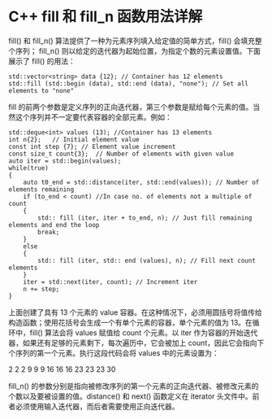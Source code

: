 # C++ fill 和 fill_n 函数用法详解

fill() 和 fill_n() 算法提供了一种为元素序列填入给定值的简单方式，fill() 会填充整个序列； fill_n() 则以给定的迭代器为起始位置，为指定个数的元素设置值。下面展示了 fill() 的用法：

```
std::vector<string> data {12}; // Container has 12 elements
std::fill (std::begin (data), std::end (data), "none"); // Set all elements to "none"
```

fill 的前两个参数是定义序列的正向迭代器，第三个参数是赋给每个元素的值。当然这个序列并不一定要代表容器的全部元素。例如：

```
std::deque<int> values (13); //Container has 13 elements
int n{2};   // Initial element value
const int step {7}; // Element value increment
const size_t count{3};  // Number of elements with given value
auto iter = std::begin(values);
while(true)
{
    auto t0_end = std::distance(iter, std::end(values)); // Number of elements remaining
    if (to_end < count) //In case no. of elements not a multiple of count
    {
        std:: fill (iter, iter + to_end, n); // Just fill remaining elements and end the loop
        break;
    }
    else
    {
        std:: fill (iter, std:: end (values), n); // Fill next count elements
    }
    iter = std::next(iter, count); // Increment iter
    n += step;
}
```

上面创建了具有 13 个元素的 value 容器。在这种情况下，必须用圆括号将值传给构造函数；使用花括号会生成一个有单个元素的容器，单个元素的值为 13。在循环中，fill() 算法会将 values 赋值给 count 个元素。以 iter 作为容器的开始迭代器，如果还有足够的元素剩下，每次遍历中，它会被加上 count，因此它会指向下个序列的第一个元素。执行这段代码会将 values 中的元素设置为：

2 2 2 9 9 9 16 16 16 23 23 23 30

fill_n() 的参数分别是指向被修改序列的第一个元素的正向迭代器、被修改元素的个数以及要被设置的值。distance() 和 next() 函数定义在 iterator 头文件中。前者必须使用输入迭代器，而后者需要使用正向迭代器。